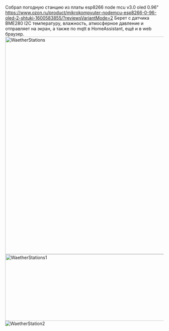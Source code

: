 Собрал погодную станцию из платы esp8266 node mcu v3.0 oled 0.96" https://www.ozon.ru/product/mikrokompyuter-nodemcu-esp8266-0-96-oled-2-shtuki-1600583855/?reviewsVariantMode=2 
Берет с датчика BME280 I2C температуру, влажность, атмосферное давление и отправляет на экран, а также по mqtt в HomeAssistant, ещё и в web браузер. 
<img width="648" height="692" alt="WaetherStations" src="https://github.com/user-attachments/assets/4bac3def-48be-4bde-8980-3cf81f35fdcf" />
<img width="572" height="212" alt="WaetherStations1" src="https://github.com/user-attachments/assets/49ce9ebc-15ac-421c-aba1-0b35f2c4c349" />
![WaetherStation2](https://github.com/user-attachments/assets/ff516551-cb96-4c23-9fe5-3b686415b524)
